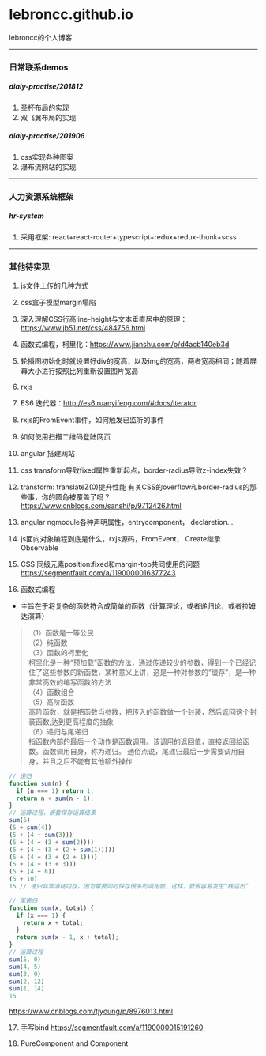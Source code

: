 # lebroncc.github.io
lebroncc的个人博客

***
### 日常联系demos
##### dialy-practise/201812
1. 圣杯布局的实现
2. 双飞翼布局的实现

##### dialy-practise/201906
1. css实现各种图案
2. 瀑布流网站的实现

***
### 人力资源系统框架
##### hr-system
1. 采用框架: react+react-router+typescript+redux+redux-thunk+scss

***
### 其他待实现
1. js文件上传的几种方式
2. css盒子模型margin塌陷
3. 深入理解CSS行高line-height与文本垂直居中的原理：https://www.jb51.net/css/484756.html
4. 函数式编程，柯里化：https://www.jianshu.com/p/d4acb140eb3d

5. 轮播图初始化时就设置好div的宽高，以及img的宽高，两者宽高相同；随着屏幕大小进行按照比列重新设置图片宽高
6. rxjs
7. ES6 迭代器：http://es6.ruanyifeng.com/#docs/iterator
8. rxjs的FromEvent事件，如何触发已监听的事件
9. 如何使用扫描二维码登陆网页
10. angular 搭建网站
11. css transform导致fixed属性重新起点，border-radius导致z-index失效？
12. transform: translateZ(0)提升性能
有关CSS的overflow和border-radius的那些事，你的圆角被覆盖了吗？
https://www.cnblogs.com/sanshi/p/9712426.html

13. angular ngmodule各种声明属性，entrycomponent， declaretion...
14. js面向对象编程到底是什么，rxjs源码，FromEvent， Create继承Observable
15. CSS 同级元素position:fixed和margin-top共同使用的问题
https://segmentfault.com/a/1190000016377243


16. 函数式编程
+ 主旨在于将复杂的函数符合成简单的函数（计算理论，或者递归论，或者拉姆达演算）
> （1）函数是一等公民  
> （2）纯函数  
> （3）函数的柯里化  
>  柯里化是一种“预加载”函数的方法，通过传递较少的参数，得到一个已经记住了这些参数的新函数，某种意义上讲，这是一种对参数的“缓存”，是一种非常高效的编写函数的方法  
> （4）函数组合  
> （5）高阶函数  
高阶函数，就是把函数当参数，把传入的函数做一个封装，然后返回这个封装函数,达到更高程度的抽象  
> （6）递归与尾递归  
指函数内部的最后一个动作是函数调用。该调用的返回值，直接返回给函数。函数调用自身，称为递归。
通俗点说，尾递归最后一步需要调用自身，并且之后不能有其他额外操作  
```javascript
// 递归
function sum(n) {
  if (n === 1) return 1;
  return n + sum(n - 1);
}
// 运算过程，嵌套保存运算结果
sum(5)
(5 + sum(4))
(5 + (4 + sum(3)))
(5 + (4 + (3 + sum(2))))
(5 + (4 + (3 + (2 + sum(1)))))
(5 + (4 + (3 + (2 + 1))))
(5 + (4 + (3 + 3)))
(5 + (4 + 6))
(5 + 10)
15 // 递归非常消耗内存，因为需要同时保存很多的调用帧，这样，就很容易发生“栈溢出”

// 尾递归
function sum(x, total) {
  if (x === 1) {
    return x + total;
  }
  return sum(x - 1, x + total);
}
// 运算过程
sum(5, 0)
sum(4, 5)
sum(3, 9)
sum(2, 12)
sum(1, 14)
15
```
https://www.cnblogs.com/tjyoung/p/8976013.html

17. 手写bind
https://segmentfault.com/a/1190000015191260

18. PureComponent and Component

